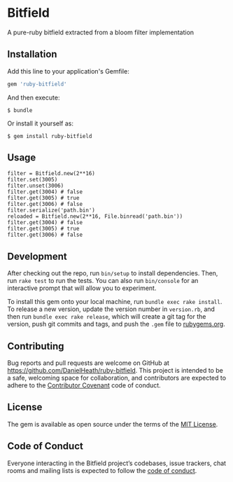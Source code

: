 # Bitfield

A pure-ruby bitfield extracted from a bloom filter implementation

## Installation

Add this line to your application's Gemfile:

```ruby
gem 'ruby-bitfield'
```

And then execute:

    $ bundle

Or install it yourself as:

    $ gem install ruby-bitfield

## Usage

```
filter = Bitfield.new(2**16)
filter.set(3005)
filter.unset(3006)
filter.get(3004) # false
filter.get(3005) # true
filter.get(3006) # false
filter.serialize('path.bin')
reloaded = Bitfield.new(2**16, File.binread('path.bin'))
filter.get(3004) # false
filter.get(3005) # true
filter.get(3006) # false
```

## Development

After checking out the repo, run `bin/setup` to install dependencies. Then, run `rake test` to run the tests. You can also run `bin/console` for an interactive prompt that will allow you to experiment.

To install this gem onto your local machine, run `bundle exec rake install`. To release a new version, update the version number in `version.rb`, and then run `bundle exec rake release`, which will create a git tag for the version, push git commits and tags, and push the `.gem` file to [rubygems.org](https://rubygems.org).

## Contributing

Bug reports and pull requests are welcome on GitHub at https://github.com/DanielHeath/ruby-bitfield. This project is intended to be a safe, welcoming space for collaboration, and contributors are expected to adhere to the [Contributor Covenant](http://contributor-covenant.org) code of conduct.

## License

The gem is available as open source under the terms of the [MIT License](https://opensource.org/licenses/MIT).

## Code of Conduct

Everyone interacting in the Bitfield project’s codebases, issue trackers, chat rooms and mailing lists is expected to follow the [code of conduct](https://github.com/Danielheath/ruby-bitfield/blob/master/CODE_OF_CONDUCT.md).
